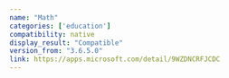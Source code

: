 ```yaml
---
name: "Math"
categories: ['education']
compatibility: native
display_result: "Compatible"
version_from: "3.6.5.0"
link: https://apps.microsoft.com/detail/9WZDNCRFJCDC
---
```

